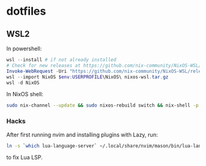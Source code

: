 # dotfiles

## WSL2

In powershell:

```powershell
wsl --install # if not already installed
# Check for new releases at https://github.com/nix-community/NixOS-WSL/releases
Invoke-WebRequest -Uri "https://github.com/nix-community/NixOS-WSL/releases/download/2311.5.3/nixos-wsl.tar.gz" -OutFile "nixos-wsl.tar.gz"
wsl --import NixOS $env:USERPROFILE\NixOS\ nixos-wsl.tar.gz
wsl -d NixOS
```

In NixOS shell:

```sh
sudo nix-channel --update && sudo nixos-rebuild switch && nix-shell -p git --run "git clone https://github.com/michalmatoga/dotfiles.git ~/ghq/github.com/michalmatoga/dotfiles && ./ghq/github.com/michalmatoga/dotfiles/scripts/init.sh"
```

### Hacks

After first running nvim and installing plugins with Lazy, run:

```sh
ln -s `which lua-language-server` ~/.local/share/nvim/mason/bin/lua-language-server
```

to fix Lua LSP.
